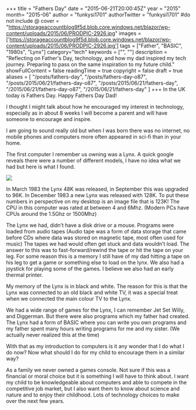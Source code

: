 +++
title = "Fathers Day"
date = "2015-06-21T20:00:45Z"
year = "2015"
month= "2015-06"
author = "funkysi1701"
authorTwitter = "funkysi1701" #do not include @
cover = "https://storageaccountblog9f5d.blob.core.windows.net/blazor/wp-content/uploads/2015/06/PRODPIC-2926.jpg"
images = ['https://storageaccountblog9f5d.blob.core.windows.net/blazor/wp-content/uploads/2015/06/PRODPIC-2926.jpg']
tags = ["Father", "BASIC", "1980s", "Lynx"]
category="tech"
keywords = ["", ""]
description = "Reflecting on Father's Day, technology, and how my dad inspired my tech journey. Preparing to pass on the same inspiration to my future child."
showFullContent = false
readingTime = true
copyright = false
draft = true
aliases = [
    "/posts/fathers-day",
    "/posts/fathers-day-o87",
    "/posts/2015/06/21/fathers-day-o87",
    "/posts/2015/06/21/fathers-day",
    "/2015/06/21/fathers-day-o87",
    "/2015/06/21/fathers-day"
]
+++
In the UK today is Fathers Day. Happy Fathers Day Dad!

I thought I might talk about how he encouraged my interest in technology, especially as in about 8 weeks I will become a parent and will have someone to encourage and inspire.

I am going to sound really old but when I was born there was no internet, no mobile phones and computers more often appeared in sci-fi than in your home.

The first computer I remember us owning was a Lynx. A quick google reveals there were a number of different models, I have no idea what we had but here is what I found.

![](https://storageaccountblog9f5d.blob.core.windows.net/blazor/wp-content/uploads/2015/06/PRODPIC-2926.jpg?resize=300%2C185&ssl=1)

In March 1983 the Lynx 48K was released, in September this was upgraded to 96K. In December 1983 a new Lynx was released with 128K. To put these numbers in perspective on my desktop is an image file that is 123K! The CPU in this computer was rated at between 4 and 6Mhz. (Modern PCs have CPUs around the 1.5Ghz or 1500Mhz)

The Lynx we had, didn’t have a disk drive or a mouse. Programs were loaded from audio tapes (Audio tape was a form of data storage that came before CDs where data was stored on magnetic tape, most often used for music) The tapes we had would often get stuck and data wouldn’t load. The answer to this was to fast-forward/rewind the tape or hit the tape on your leg. For some reason this is a memory I still have of my dad hitting a tape on his leg to get a game or something else to load on the lynx. We also had a joystick for playing some of the games. I believe we also had an early thermal printer.

My memory of the Lynx is in black and white. The reason for this is that the Lynx was connected to an old black and white TV, it was a special treat when we connected the main colour TV to the Lynx.

We had a wide range of games for the Lynx, I can remember Jet Set Willy, and Diggerman. But there were also programs which my father had created. The Lynx had a form of BASIC where you can write you own programs and my father spent many hours writing programs for me and my sister. (We actually never realized this at the time)

With that as my introduction to computers is it any wonder that I do what I do now? Now what should I do for my child to encourage them in a similar way?

As a family we never owned a games console. Not sure if this was a financial or moral choice but it is something I will have to think about. I want my child to be knowledgeable about computers and able to compete in the competitive job market, but I also want them to know about science and nature and to enjoy their childhood. Lots of technology choices to make over the next few years.